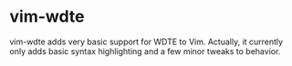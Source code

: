 vim-wdte
========

vim-wdte adds very basic support for WDTE to Vim. Actually, it currently only adds basic syntax highlighting and a few minor tweaks to behavior.
